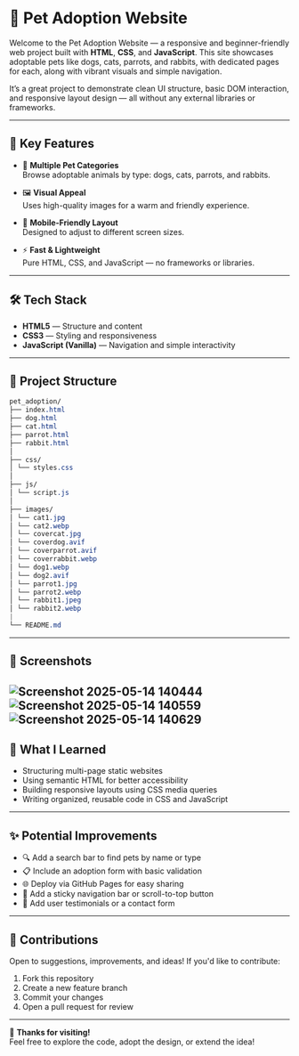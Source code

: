 # 🐾 Pet Adoption Website

Welcome to the Pet Adoption Website — a responsive and beginner-friendly web project built with **HTML**, **CSS**, and **JavaScript**. This site showcases adoptable pets like dogs, cats, parrots, and rabbits, with dedicated pages for each, along with vibrant visuals and simple navigation.

It’s a great project to demonstrate clean UI structure, basic DOM interaction, and responsive layout design — all without any external libraries or frameworks.

---

## 🚀 Key Features

- 🐶 **Multiple Pet Categories**  
  Browse adoptable animals by type: dogs, cats, parrots, and rabbits.

- 🖼️ **Visual Appeal**  
  Uses high-quality images for a warm and friendly experience.

- 📱 **Mobile-Friendly Layout**  
  Designed to adjust to different screen sizes.

- ⚡ **Fast & Lightweight**  
  Pure HTML, CSS, and JavaScript — no frameworks or libraries.

---

## 🛠️ Tech Stack

- **HTML5** — Structure and content  
- **CSS3** — Styling and responsiveness  
- **JavaScript (Vanilla)** — Navigation and simple interactivity  

---

## 📁 Project Structure
```css
pet_adoption/
├── index.html
├── dog.html
├── cat.html
├── parrot.html
├── rabbit.html
│
├── css/
│ └── styles.css
│
├── js/
│ └── script.js
│
├── images/
│ └── cat1.jpg
│ └── cat2.webp
│ └── covercat.jpg
│ └── coverdog.avif
│ └── coverparrot.avif
│ └── coverrabbit.webp
│ └── dog1.webp
│ └── dog2.avif
│ └── parrot1.jpg
│ └── parrot2.webp
│ └── rabbit1.jpeg
│ └── rabbit2.webp
|
└── README.md
```
---
## 📸 Screenshots
![Screenshot 2025-05-14 140444](https://github.com/user-attachments/assets/bce8b1c7-4a35-4323-a37d-48c2c4b7aa96)
![Screenshot 2025-05-14 140559](https://github.com/user-attachments/assets/16d8b01d-a539-4051-95ad-d19a8a099df1)
![Screenshot 2025-05-14 140629](https://github.com/user-attachments/assets/8d7312b0-bde5-4974-a4f4-65d55648aec0)
---

## 🧠 What I Learned

- Structuring multi-page static websites  
- Using semantic HTML for better accessibility  
- Building responsive layouts using CSS media queries  
- Writing organized, reusable code in CSS and JavaScript  

---

## ✨ Potential Improvements

- 🔍 Add a search bar to find pets by name or type  
- 📋 Include an adoption form with basic validation  
- 🌐 Deploy via GitHub Pages for easy sharing  
- 🧭 Add a sticky navigation bar or scroll-to-top button  
- 💬 Add user testimonials or a contact form  

---

## 🤝 Contributions

Open to suggestions, improvements, and ideas! If you'd like to contribute:

1. Fork this repository  
2. Create a new feature branch  
3. Commit your changes  
4. Open a pull request for review  

---

🎉 **Thanks for visiting!**  
Feel free to explore the code, adopt the design, or extend the idea!
